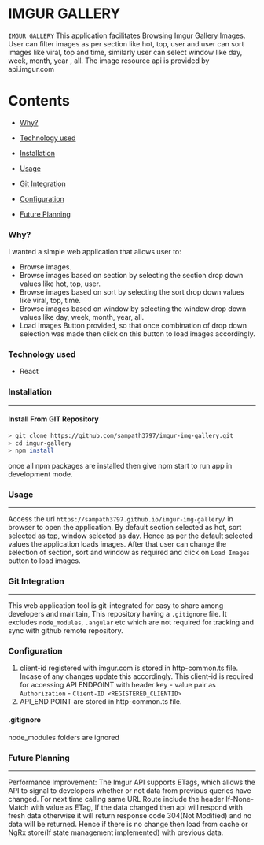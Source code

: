 # IMGUR GALLERY
`IMGUR GALLERY` This application facilitates Browsing Imgur Gallery Images. User can filter images as per section like hot, top, user and user can sort images like viral, top and time, similarly user can select window like day, week, month, year , all. The image resource api is provided by api.imgur.com


Contents
========

 * [Why?](#why)
 * [Technology used](#Technology-used)
 * [Installation](#installation)
 * [Usage](#usage)
 
 * [Git Integration](#git-integration)
 * [Configuration](#configuration)
 
 * [Future Planning](#future-planning)

### Why?

I wanted a simple web application that allows user to:

+ Browse images.
+ Browse images based on section by selecting the section drop down values like hot, top, user.
+ Browse images based on sort by selecting the sort drop down values like viral, top, time.
+ Browse images based on window by selecting the window drop down values like day, week, month, year, all.
+ Load Images Button provided, so that once combination of drop down selection was made then click on this button to load images accordingly.

### Technology used
+ React



### Installation
---

####  Install From GIT Repository

```bash
> git clone https://github.com/sampath3797/imgur-img-gallery.git
> cd imgur-gallery
> npm install
```
once all npm packages are installed then give npm start to run app in development mode.

### Usage
---
Access the url `https://sampath3797.github.io/imgur-img-gallery/`  in browser to open the application.
By default section selected as hot, sort selected as top, window selected as day. Hence as per the default selected values the application loads images. After that user can change the selection of section, sort and window as required and click on `Load Images` button to load images.



### Git Integration
---

This web application tool is git-integrated for easy to share among developers and maintain, This repository having a `.gitignore` file. It excludes `node_modules`, `.angular` etc which are not required for tracking and sync with github remote repository.


### Configuration
1. client-id registered with imgur.com is stored in http-common.ts file. Incase of any changes update this accordingly. This client-id is required for accessing API ENDPOINT with header key - value pair as `Authorization` - `Client-ID <REGISTERED_CLIENTID>`
2. API_END POINT are stored in http-common.ts file.


#### .gitignore
node_modules folders are ignored





### Future Planning
---
Performance Improvement: The Imgur API supports ETags, which allows the API to signal to developers whether or not data from previous queries have changed. For next time calling same URL Route include the header If-None-Match with value as ETag, If the data changed then api will respond with fresh data otherwise it will return response code 304(Not Modified) and no data will be returned. Hence if there is no change then load from cache or NgRx store(If state management implemented) with previous data.



